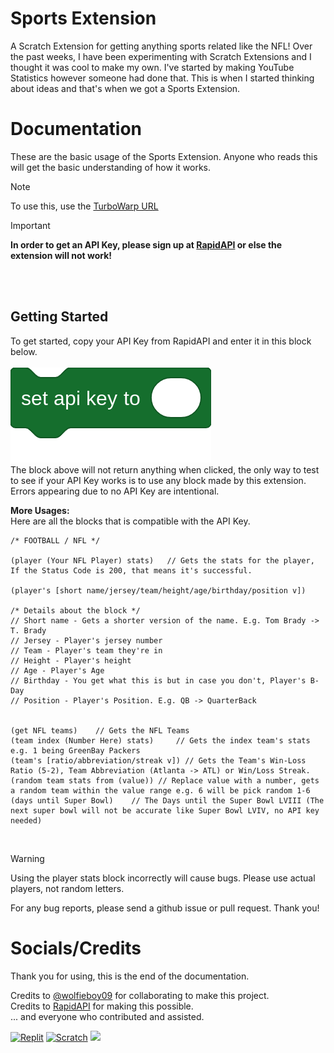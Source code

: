 <!---- Are you trying to see something or what? Here's this cat---->
<!----
                            ╱|、
                          (˚ˎ 。7  
                           |、˜〵          
                          じしˍ,)ノ
---->

# Sports Extension
A Scratch Extension for getting anything sports related like the NFL!
Over the past weeks, I have been experimenting with Scratch Extensions and I thought it was cool to make my own. I've started by making YouTube Statistics however someone had done that. This is when I started thinking about ideas and that's when we got a Sports Extension.

# Documentation
These are the basic usage of the Sports Extension. Anyone who reads this will get the basic understanding of how it works.<br>

> [!note]
> To use this, use the [TurboWarp URL](https://turbowarp.org/editor?extension=https://radicalofficial.github.io/sports.js)

> [!important]
> **In order to get an API Key, please sign up at [RapidAPI](https://rapidapi.com) or else the extension will not work!**

<br><br>
## Getting Started
To get started, copy your API Key from RapidAPI and enter it in this block below.<br><br>
![](apikey.png)<br>
The block above will not return anything when clicked, the only way to test to see if your API Key works is to use any block made by this extension. Errors appearing due to no API Key are intentional.

**More Usages:**<br>
Here are all the blocks that is compatible with the API Key.
```
/* FOOTBALL / NFL */

(player (Your NFL Player) stats)   // Gets the stats for the player, If the Status Code is 200, that means it's successful.

(player's [short name/jersey/team/height/age/birthday/position v])

/* Details about the block */
// Short name - Gets a shorter version of the name. E.g. Tom Brady -> T. Brady
// Jersey - Player's jersey number
// Team - Player's team they're in
// Height - Player's height
// Age - Player's Age
// Birthday - You get what this is but in case you don't, Player's B-Day
// Position - Player's Position. E.g. QB -> QuarterBack


(get NFL teams)    // Gets the NFL Teams
(team index (Number Here) stats)     // Gets the index team's stats e.g. 1 being GreenBay Packers
(team's [ratio/abbreviation/streak v]) // Gets the Team's Win-Loss Ratio (5-2), Team Abbreviation (Atlanta -> ATL) or Win/Loss Streak.
(random team stats from (value)) // Replace value with a number, gets a random team within the value range e.g. 6 will be pick random 1-6
(days until Super Bowl)    // The Days until the Super Bowl LVIII (The next super bowl will not be accurate like Super Bowl LVIV, no API key needed) 
```
<br>

> [!warning]
> Using the player stats block incorrectly will cause bugs. Please use actual players, not random letters.

For any bug reports, please send a github issue or pull request. Thank you!

# Socials/Credits
Thank you for using, this is the end of the documentation.

Credits to [@wolfieboy09](https://github.com/wolfieboy09) for collaborating to make this project.<br>
Credits to [RapidAPI](https://rapidapi.com) for making this possible.<br>
... and everyone who contributed and assisted.<br>

[![Replit](https://img.shields.io/badge/Replit-gray?style=for-the-badge&logo=replit&link=https://repl.it/@Knightbot63/)](https://repl.it/@Knightbot63/)
[![Scratch](https://img.shields.io/badge/Scratch-gray?style=for-the-badge&logo=scratch&link=https://scratch.mit.edu/users/Knightbot63/)](https://scratch.mit.edu/users/Knightbot63/)
[![](https://img.shields.io/badge/-Subscribe%20to%20Mrbeast-grey?style=for-the-badge&logo=youtube&link=https://youtube.com/@Mrbeast)](https://youtube.com/@Mrbeast)
